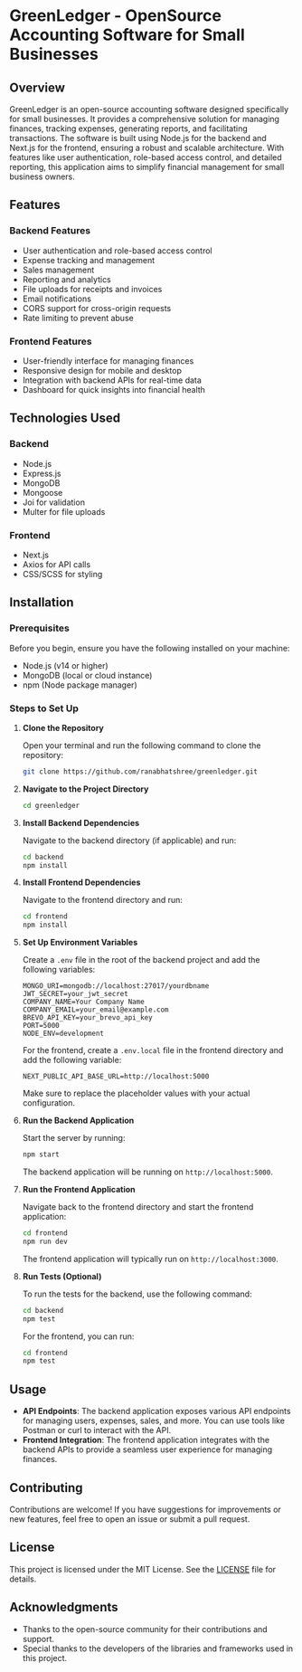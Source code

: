 # GreenLedger - OpenSource Accounting Software for Small Businesses

## Overview

GreenLedger is an open-source accounting software designed specifically for small businesses. It provides a comprehensive solution for managing finances, tracking expenses, generating reports, and facilitating transactions. The software is built using Node.js for the backend and Next.js for the frontend, ensuring a robust and scalable architecture. With features like user authentication, role-based access control, and detailed reporting, this application aims to simplify financial management for small business owners.

## Features

### Backend Features
- User authentication and role-based access control
- Expense tracking and management
- Sales management
- Reporting and analytics
- File uploads for receipts and invoices
- Email notifications
- CORS support for cross-origin requests
- Rate limiting to prevent abuse

### Frontend Features
- User-friendly interface for managing finances
- Responsive design for mobile and desktop
- Integration with backend APIs for real-time data
- Dashboard for quick insights into financial health

## Technologies Used

### Backend
- Node.js
- Express.js
- MongoDB
- Mongoose
- Joi for validation
- Multer for file uploads

### Frontend
- Next.js
- Axios for API calls
- CSS/SCSS for styling

## Installation

### Prerequisites

Before you begin, ensure you have the following installed on your machine:
- Node.js (v14 or higher)
- MongoDB (local or cloud instance)
- npm (Node package manager)

### Steps to Set Up

1. **Clone the Repository**

   Open your terminal and run the following command to clone the repository:

   ```bash
   git clone https://github.com/ranabhatshree/greenledger.git
   ```

2. **Navigate to the Project Directory**

   ```bash
   cd greenledger
   ```

3. **Install Backend Dependencies**

   Navigate to the backend directory (if applicable) and run:

   ```bash
   cd backend
   npm install
   ```

4. **Install Frontend Dependencies**

   Navigate to the frontend directory and run:

   ```bash
   cd frontend
   npm install
   ```

5. **Set Up Environment Variables**

   Create a `.env` file in the root of the backend project and add the following variables:

   ```plaintext
   MONGO_URI=mongodb://localhost:27017/yourdbname
   JWT_SECRET=your_jwt_secret
   COMPANY_NAME=Your Company Name
   COMPANY_EMAIL=your_email@example.com
   BREVO_API_KEY=your_brevo_api_key
   PORT=5000
   NODE_ENV=development
   ```

   For the frontend, create a `.env.local` file in the frontend directory and add the following variable:

   ```plaintext
   NEXT_PUBLIC_API_BASE_URL=http://localhost:5000
   ```

   Make sure to replace the placeholder values with your actual configuration.

6. **Run the Backend Application**

   Start the server by running:

   ```bash
   npm start
   ```

   The backend application will be running on `http://localhost:5000`.

7. **Run the Frontend Application**

   Navigate back to the frontend directory and start the frontend application:

   ```bash
   cd frontend
   npm run dev
   ```

   The frontend application will typically run on `http://localhost:3000`.

8. **Run Tests (Optional)**

   To run the tests for the backend, use the following command:

   ```bash
   cd backend
   npm test
   ```

   For the frontend, you can run:

   ```bash
   cd frontend
   npm test
   ```

## Usage

- **API Endpoints**: The backend application exposes various API endpoints for managing users, expenses, sales, and more. You can use tools like Postman or curl to interact with the API.
- **Frontend Integration**: The frontend application integrates with the backend APIs to provide a seamless user experience for managing finances.

## Contributing

Contributions are welcome! If you have suggestions for improvements or new features, feel free to open an issue or submit a pull request.

## License

This project is licensed under the MIT License. See the [LICENSE](LICENSE) file for details.

## Acknowledgments

- Thanks to the open-source community for their contributions and support.
- Special thanks to the developers of the libraries and frameworks used in this project.